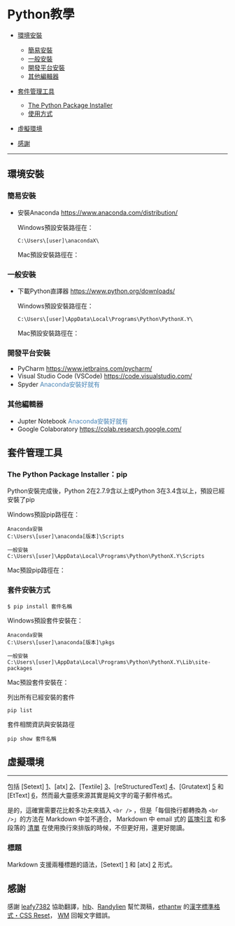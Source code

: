 Python教學
================

*   [環境安裝](#install)
    *   [簡易安裝](#easy)
    *   [一般安裝](#normal)
    *   [開發平台安裝](#IDE)
    *   [其他編輯器](#NB)
*   [套件管理工具](#Package)
    *   [The Python Package Installer](#PIP)
    *   [使用方式](#install)
*   [虛擬環境](#Virtualenv)

 
*   [感謝](#acknowledgement)


* * *

<h2 id="install">環境安裝</h2>

<h3 id="easy">簡易安裝</h3>

* 安裝Anaconda https://www.anaconda.com/distribution/ 

    Windows預設安裝路徑在：

      C:\Users\[user]\anacondaX\

    Mac預設安裝路徑在：

<h3 id="normal">一般安裝</h3>

* 下載Python直譯器 https://www.python.org/downloads/ 

    Windows預設安裝路徑在：
  
      C:\Users\[user]\AppData\Local\Programs\Python\PythonX.Y\
   
    Mac預設安裝路徑在：

<h3 id="IDE">開發平台安裝</h3>

* PyCharm https://www.jetbrains.com/pycharm/
* Visual Studio Code (VSCode) https://code.visualstudio.com/ 
* Spyder <font color="steelblue">Anaconda安裝好就有</font>

<h3 id="NB">其他編輯器</h3>

* Jupter Notebook <font color="steelblue">Anaconda安裝好就有</font>
* Google Colaboratory https://colab.research.google.com/ 

<h2 id="Package">套件管理工具</h2>

<h3 id="PIP">The Python Package Installer：pip</h3>

Python安裝完成後，Python 2在2.7.9含以上或Python 3在3.4含以上，預設已經安裝了pip

Windows預設pip路徑在：

    Anaconda安裝
    C:\Users\[user]\anaconda[版本]\Scripts

    一般安裝
    C:\Users\[user]\AppData\Local\Programs\Python\PythonX.Y\Scripts

Mac預設pip路徑在：

<h3 id="install">套件安裝方式</h3>

    $ pip install 套件名稱

Windows預設套件安裝在：

    Anaconda安裝
    C:\Users\[user]\anaconda[版本]\pkgs

    一般安裝
    C:\Users\[user]\AppData\Local\Programs\Python\PythonX.Y\Lib\site-packages

Mac預設套件安裝在：

列出所有已經安裝的套件
    
    pip list 

套件相關資訊與安裝路徑
    
    pip show 套件名稱

<h2 id="Virtualenv">虛擬環境</h2>






---
包括 [Setext] [1]、[atx] [2]、[Textile] [3]、[reStructuredText] [4]、[Grutatext] [5] 和 [EtText] [6]，然而最大靈感來源其實是純文字的電子郵件格式。

  [1]: http://docutils.sourceforge.net/mirror/setext.html
  [2]: http://www.aaronsw.com/2002/atx/
  [3]: http://textism.com/tools/textile/
  [4]: http://docutils.sourceforge.net/rst.html
  [5]: http://www.triptico.com/software/grutatxt.html
  [6]: http://ettext.taint.org/doc/



是的，這確實需要花比較多功夫來插入 `<br />` ，但是「每個換行都轉換為 `<br />`」的方法在 Markdown 中並不適合， Markdown 中 email 式的 [區塊引言][bq] 和多段落的 [清單][l] 在使用換行來排版的時候，不但更好用，還更好閱讀。

  [bq]: #blockquote
  [l]:  #list

<h3 id="header">標題</h3>

Markdown 支援兩種標題的語法，[Setext] [1] 和 [atx] [2] 形式。



<h2 id="acknowledgement">感謝</h2>

感謝 [leafy7382][] 協助翻譯，[hlb][]、[Randylien][] 幫忙潤稿，[ethantw][] 的[漢字標準格式・CSS Reset][]， [WM][] 回報文字錯誤。

[leafy7382]:https://twitter.com/#!/leafy7382
[hlb]:http://iamhlb.com/
[Randylien]:http://twitter.com/randylien
[ethantw]:https://twitter.com/#!/ethantw
[漢字標準格式・CSS Reset]:http://ethantw.net/projects/han/
[WM]:http://kidwm.net/
